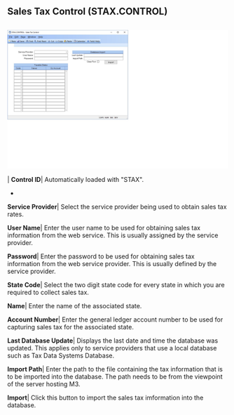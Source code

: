 ## Sales Tax Control (STAX.CONTROL)
<PageHeader />

##

![](./STAX-CONTROL-1.jpg)

| **Control ID**|  Automatically loaded with "STAX".

-  
**Service Provider**|  Select the service provider being used to obtain sales
tax rates.

**User Name**|  Enter the user name to be used for obtaining sales tax
information from the web service. This is usually assigned by the service
provider.

**Password**|  Enter the password to be used for obtaining sales tax
information from the web service provider. This is usually defined by the
service provider.

**State Code**|  Select the two digit state code for every state in which you
are required to collect sales tax.

**Name**|  Enter the name of the associated state.

**Account Number**|  Enter the general ledger account number to be used for
capturing sales tax for the associated state.

**Last Database Update**|  Displays the last date and time the database was
updated. This applies only to service providers that use a local database such
as Tax Data Systems Database.

**Import Path**|  Enter the path to the file containing the tax information
that is to be imported into the database. The path needs to be from the
viewpoint of the server hosting M3.

**Import**|  Click this button to import the sales tax imformation into the
database.


<badge text= "Version 8.10.57 " vertical="middle" />

<PageFooter />
